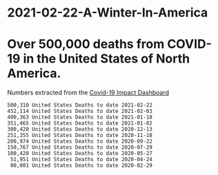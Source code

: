 # 2021-02-22-A-Winter-In-America

# Over 500,000 deaths from COVID-19 in the United States of North America.

Numbers extracted from the [Covid-19 Impact Dashboard](https://epvisual.com/COVID-19-Impact/Dashboard)

```
500,310 United States Deaths to date 2021-02-22
452,114 United States Deaths to date 2021-02-03
400,363 United States Deaths to date 2021-01-18
351,465 United States Deaths to date 2021-01-02
300,420 United States Deaths to date 2020-12-13
251,355 United States Deaths to date 2020-11-18
200,974 United States Deaths to date 2020-09-22
150,767 United States Deaths to date 2020-07-29
100,420 United States Deaths to date 2020-05-27
 51,951 United States Deaths to date 2020-04-24
 00,001 United States Deaths to date 2020-02-29
```
